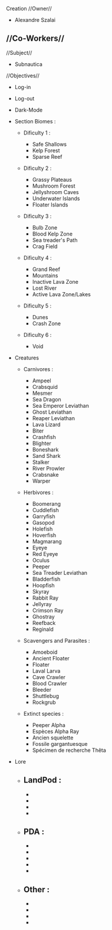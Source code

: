Creation
//Owner//
- Alexandre Szalai

//Co-Workers//
- 

//Subject//
- Subnautica 

//Objectives//
- Log-in
- Log-out
- Dark-Mode
- Section Biomes :
    - Dificulty 1 :
        - Safe Shallows
        - Kelp Forest
        - Sparse Reef

    - Dificulty 2 :
        - Grassy Plateaus
        - Mushroom Forest
        - Jellyshroom Caves
        - Underwater Islands
        - Floater Islands
    
    - Dificulty 3 :
        - Bulb Zone
        - Blood Kelp Zone
        - Sea treader's Path
        - Crag Field
    
    - Dificulty 4 :
        - Grand Reef
        - Mountains
        - Inactive Lava Zone
        - Lost River
        - Active Lava Zone/Lakes
    
    - Dificulty 5 :
        - Dunes
        - Crash Zone
    
    - Dificulty 6 :
        - Void

- Creatures
    - Carnivores : 
        - Ampeel 
        - Crabsquid
        - Mesmer
        - Sea Dragon
        - Sea Emperor Leviathan
        - Ghost Leviathan
        - Reaper Leviathan
        - Lava Lizard
        - Biter
        - Crashfish
        - Blighter
        - Boneshark
        - Sand Shark
        - Stalker
        - River Prowler
        - Crabsnake
        - Warper 

    - Herbivores : 
        - Boomerang
        - Cuddlefish
        - Garryfish
        - Gasopod
        - Holefish
        - Hoverfish
        - Magmarang
        - Eyeye
        - Red Eyeye
        - Oculus
        - Peeper
        - Sea Treader Leviathan
        - Bladderfish
        - Hoopfish
        - Skyray
        - Rabbit Ray
        - Jellyray
        - Crimson Ray
        - Ghostray
        - Reefback
        - Reginald

    - Scavengers and Parasites :
        - Amoeboid
        - Ancient Floater
        - Floater
        - Laval Larva
        - Cave Crawler
        - Blood Crawler
        - Bleeder
        - Shuttlebug
        - Rockgrub

    - Extinct species :
        - Peeper Alpha
        - Espèces Alpha Ray	
        - Ancien squelette
        - Fossile gargantuesque
        - Spécimen de recherche Thêta
    

- Lore
    - LandPod :
        - 
        - 
        - 
        - 
        - 
    - PDA :
        - 
        - 
        - 
        - 
        - 
        - 
    - Other :
        - 
        - 
        - 
        - 
        - 
         